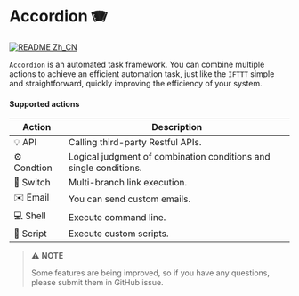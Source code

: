 # Accordion 🪗

[![README Zh_CN](https://img.shields.io/badge/Lang-中文-red)](./README.Zh_CN.md)

`Accordion` is an automated task framework. You can combine multiple actions to achieve an efficient automation task, just like the `IFTTT` simple and straightforward, quickly improving the efficiency of your system.

#### Supported actions

| Action      | Description                                                      |
|-------------|------------------------------------------------------------------|
| 💡 API      | Calling third-party Restful APIs.                                |
| ⚙️ Condtion | Logical judgment of combination conditions and single conditions. |
| 🔗 Switch   | Multi-branch link execution.                                     |
| ✉️ Email    | You can send custom emails.                                                    |
| 💻 Shell    | Execute command line.                                           |
| 📝 Script    | Execute custom scripts.                                                   |

> ⚠️ __NOTE__
>
> Some features are being improved, so if you have any questions, please submit them in GitHub issue.
>

